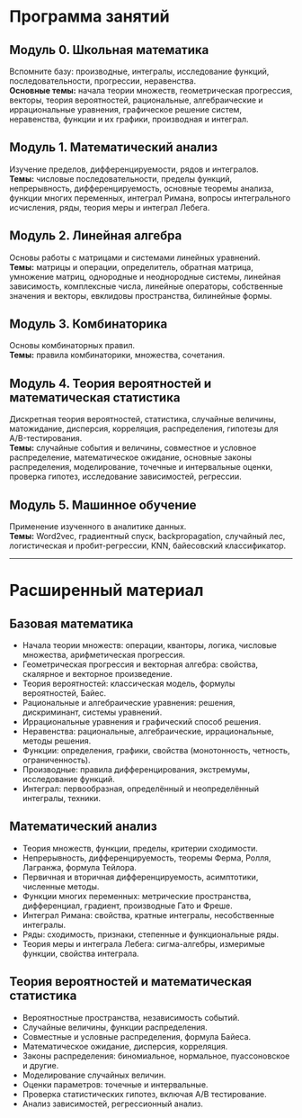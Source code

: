 # Программа занятий

## Модуль 0. Школьная математика  
Вспомните базу: производные, интегралы, исследование функций, последовательности, прогрессии, неравенства.  
**Основные темы:** начала теории множеств, геометрическая прогрессия, векторы, теория вероятностей, рациональные, алгебраические и иррациональные уравнения, графическое решение систем, неравенства, функции и их графики, производная и интеграл.

## Модуль 1. Математический анализ  
Изучение пределов, дифференцируемости, рядов и интегралов.  
**Темы:** числовые последовательности, пределы функций, непрерывность, дифференцируемость, основные теоремы анализа, функции многих переменных, интеграл Римана, вопросы интегрального исчисления, ряды, теория меры и интеграл Лебега.

## Модуль 2. Линейная алгебра  
Основы работы с матрицами и системами линейных уравнений.  
**Темы:** матрицы и операции, определитель, обратная матрица, умножение матриц, однородные и неоднородные системы, линейная зависимость, комплексные числа, линейные операторы, собственные значения и векторы, евклидовы пространства, билинейные формы.

## Модуль 3. Комбинаторика  
Основы комбинаторных правил.  
**Темы:** правила комбинаторики, множества, сочетания.

## Модуль 4. Теория вероятностей и математическая статистика  
Дискретная теория вероятностей, статистика, случайные величины, матожидание, дисперсия, корреляция, распределения, гипотезы для A/B-тестирования.  
**Темы:** случайные события и величины, совместное и условное распределение, математическое ожидание, основные законы распределения, моделирование, точечные и интервальные оценки, проверка гипотез, исследование зависимостей, регрессии.

## Модуль 5. Машинное обучение  
Применение изученного в аналитике данных.  
**Темы:** Word2vec, градиентный спуск, backpropagation, случайный лес, логистическая и пробит-регрессии, KNN, байесовский классификатор.

---

# Расширенный материал

## Базовая математика  
- Начала теории множеств: операции, кванторы, логика, числовые множества, арифметическая прогрессия.  
- Геометрическая прогрессия и векторная алгебра: свойства, скалярное и векторное произведение.  
- Теория вероятностей: классическая модель, формулы вероятностей, Байес.  
- Рациональные и алгебраические уравнения: решения, дискриминант, системы уравнений.  
- Иррациональные уравнения и графический способ решения.  
- Неравенства: рациональные, алгебраические, иррациональные, методы решения.  
- Функции: определения, графики, свойства (монотонность, четность, ограниченность).  
- Производные: правила дифференцирования, экстремумы, исследование функций.  
- Интеграл: первообразная, определённый и неопределённый интегралы, техники.

## Математический анализ  
- Теория множеств, функции, пределы, критерии сходимости.  
- Непрерывность, дифференцируемость, теоремы Ферма, Ролля, Лагранжа, формула Тейлора.  
- Первичная и вторичная дифференцируемость, асимптотики, численные методы.  
- Функции многих переменных: метрические пространства, дифференциал, градиент, производные Гато и Фреше.  
- Интеграл Римана: свойства, кратные интегралы, несобственные интегралы.  
- Ряды: сходимость, признаки, степенные и функциональные ряды.  
- Теория меры и интеграла Лебега: сигма-алгебры, измеримые функции, свойства интеграла.

## Теория вероятностей и математическая статистика  
- Вероятностные пространства, независимость событий.  
- Случайные величины, функции распределения.  
- Совместные и условные распределения, формула Байеса.  
- Математическое ожидание, дисперсия, корреляция.  
- Законы распределения: биномиальное, нормальное, пуассоновское и другие.  
- Моделирование случайных величин.  
- Оценки параметров: точечные и интервальные.  
- Проверка статистических гипотез, включая A/B тестирование.  
- Анализ зависимостей, регрессионный анализ.
